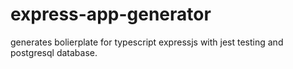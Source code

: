 # express-app-generator
generates bolierplate for typescript expressjs with jest testing and postgresql database.
